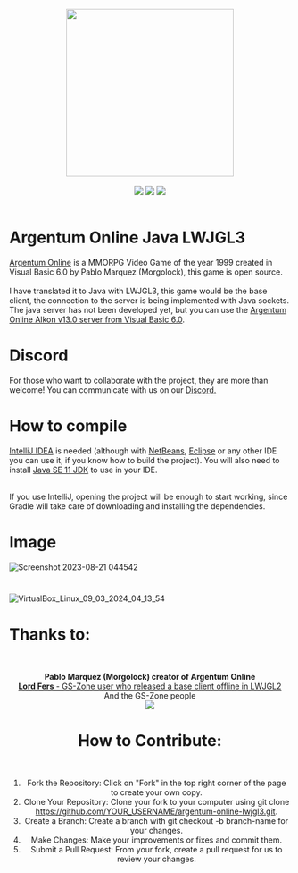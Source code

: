 
<div align='center'>
    <br/>
    <img src="https://github.com/gasti-jm/argentum-online-lwjgl3/assets/82490615/0ad2c3a1-c512-464c-a0a8-2cfc9f06c0f8" width= "300px"/> <br/> <br/>
    <a target="_blank"><img src="https://img.shields.io/badge/Built%20in-Java_11-43ca1f.svg?style=flat-square"></img></a>
    <a target="_blank"><img src="https://img.shields.io/badge/Made%20in-IntelliJ%20Community-be27e9.svg?style=flat-square"></img></a>
    <a target="_blank"><img src="https://img.shields.io/badge/License-GNU%20General%20Public%20License%20-e98227.svg?style=flat-square"></img></a>
</div>
<br/>

<h1>Argentum Online Java LWJGL3</h1>

<p>
  <a target="_blank" href="https://es.wikipedia.org/wiki/Argentum_Online">Argentum Online</a> is a MMORPG Video Game of the year 1999 created in Visual Basic 6.0 by Pablo Marquez (Morgolock), this game is open source. <br/> <br/>
  I have translated it to Java with LWJGL3, this game would be the base client, the connection to the server is being implemented with Java sockets. The java server has not been developed yet, but you can use the <a target="_blank" href="https://www.gs-zone.org/temas/cliente-servidor-v0-13-0-completos-y-funcionales.36521/">Argentum Online Alkon v13.0 server from Visual Basic 6.0</a>.
</p>

# Discord
For those who want to collaborate with the project, they are more than welcome! You can communicate with us on our <a href="https://discord.gg/RtsGRqJVt9">Discord.</a>

# How to compile
<p>
  <a href="https://www.jetbrains.com/es-es/idea/" target="_blank">IntelliJ IDEA</a> is needed (although with <a href="https://netbeans.apache.org/" target="_blank">NetBeans</a>, <a href="https://www.eclipse.org/downloads/" target="_blank">Eclipse</a> or any other IDE you can use it, if you know how to build the project). 
  You will also need to install <a href="https://www.oracle.com/ar/java/technologies/javase/jdk11-archive-downloads.html" target="_blank">Java SE 11 JDK</a> to use in your IDE. <br/> <br/>

  If you use IntelliJ, opening the project will be enough to start working, since Gradle will take care of downloading and installing the dependencies.

</p>

# Image
![Screenshot 2023-08-21 044542](https://github.com/gasti-jm/argentum-online-lwjgl3/assets/82490615/8f4c7864-feee-4ac6-b957-651a6b03a627)
#
![VirtualBox_Linux_09_03_2024_04_13_54](https://github.com/gasti-jm/argentum-online-lwjgl3/assets/82490615/8f54e716-3824-48ac-92ca-f22bfcfe74d5)

<h1>Thanks to:</h1>
<br/>

<div align='center'>

<p>
  <b>Pablo Marquez (Morgolock) creator of Argentum Online</b> <br/>
  <a target="_blank" href="https://www.gs-zone.org/temas/argentum-online-en-java-opengl.92672/#post-785702"><b>Lord Fers</b> - GS-Zone user who released a base client offline in LWJGL2</a> <br/>
  And the GS-Zone people <br/>
  <a target="_blank" href="https://www.gs-zone.org/"><img src="https://user-images.githubusercontent.com/82490615/187148671-1d7f92b9-7ea1-45f2-b6f1-f53b07454d93.png"></img></a>
</p>

<h1>How to Contribute:</h1>
<br/>

1. Fork the Repository: Click on "Fork" in the top right corner of the page to create your own copy.
2. Clone Your Repository: Clone your fork to your computer using git clone https://github.com/YOUR_USERNAME/argentum-online-lwjgl3.git.
3. Create a Branch: Create a branch with git checkout -b branch-name for your changes.
4. Make Changes: Make your improvements or fixes and commit them.
5. Submit a Pull Request: From your fork, create a pull request for us to review your changes.

</div>
